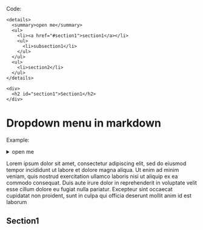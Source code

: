 Code:
````
<details>
  <summary>open me</summary>
  <ul>
    <li><a href="#section1">section1</a></li>
    <ul>
      <li>subsection1</li>
    </ul>
  </ul>
  <ul>
    <li>section2</li>
  </ul>
</details>

<div>
  <h2 id="section1">Section1</h2>
</div>
````

# Dropdown menu in markdown
Example:
<details>
  <summary>open me</summary>
  <ul>
    <li><a href="#section1">section1</a></li>
    <ul>
      <li>subsection1</li>
    </ul>
  </ul>
  <ul>
    <li>section2</li>
  </ul>
</details>

Lorem ipsum dolor sit amet, consectetur adipiscing elit, sed do eiusmod tempor incididunt ut labore et dolore magna aliqua. Ut enim ad minim veniam, quis nostrud exercitation ullamco laboris nisi ut aliquip ex ea commodo consequat. Duis aute irure dolor in reprehenderit in voluptate velit esse cillum dolore eu fugiat nulla pariatur. Excepteur sint occaecat cupidatat non proident, sunt in culpa qui officia deserunt mollit anim id est laborum

<div>
  <h2 id="section1">Section1</h2>
</div>